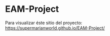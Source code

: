 # EAM-Project

Para visualizar éste sitio del proyecto:
https://supermarianworld.github.io/EAM-Project/
